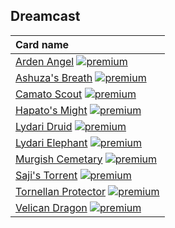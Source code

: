 ## Dreamcast

| Card name |
| :-------- |
| [Arden Angel](https://github.com/mtgenius/uncube/raw/main/cards/dreamcast/arden-angel.png) [![premium](https://user-images.githubusercontent.com/343837/83360751-a631d080-a338-11ea-80c6-110971103bf4.png)](https://github.com/mtgenius/uncube) |
| [Ashuza's Breath](https://github.com/mtgenius/uncube/raw/main/cards/dreamcast/ashuzas-breath.png) [![premium](https://user-images.githubusercontent.com/343837/83360751-a631d080-a338-11ea-80c6-110971103bf4.png)](https://github.com/mtgenius/uncube) |
| [Camato Scout](https://github.com/mtgenius/uncube/raw/main/cards/dreamcast/camato-scout.png) [![premium](https://user-images.githubusercontent.com/343837/83360751-a631d080-a338-11ea-80c6-110971103bf4.png)](https://github.com/mtgenius/uncube) |
| [Hapato's Might](https://github.com/mtgenius/uncube/raw/main/cards/dreamcast/hapatos-might.png) [![premium](https://user-images.githubusercontent.com/343837/83360751-a631d080-a338-11ea-80c6-110971103bf4.png)](https://github.com/mtgenius/uncube) |
| [Lydari Druid](https://github.com/mtgenius/uncube/raw/main/cards/dreamcast/lydari-druid.png) [![premium](https://user-images.githubusercontent.com/343837/83360751-a631d080-a338-11ea-80c6-110971103bf4.png)](https://github.com/mtgenius/uncube) |
| [Lydari Elephant](https://github.com/mtgenius/uncube/raw/main/cards/dreamcast/lydari-elephant.png) [![premium](https://user-images.githubusercontent.com/343837/83360751-a631d080-a338-11ea-80c6-110971103bf4.png)](https://github.com/mtgenius/uncube) |
| [Murgish Cemetary](https://github.com/mtgenius/uncube/raw/main/cards/dreamcast/murgish-cemetary.png) [![premium](https://user-images.githubusercontent.com/343837/83360751-a631d080-a338-11ea-80c6-110971103bf4.png)](https://github.com/mtgenius/uncube) |
| [Saji's Torrent](https://github.com/mtgenius/uncube/raw/main/cards/dreamcast/sajis-torrent.png) [![premium](https://user-images.githubusercontent.com/343837/83360751-a631d080-a338-11ea-80c6-110971103bf4.png)](https://github.com/mtgenius/uncube) |
| [Tornellan Protector](https://github.com/mtgenius/uncube/raw/main/cards/dreamcast/tornellan-protector.png) [![premium](https://user-images.githubusercontent.com/343837/83360751-a631d080-a338-11ea-80c6-110971103bf4.png)](https://github.com/mtgenius/uncube) |
| [Velican Dragon](https://github.com/mtgenius/uncube/raw/main/cards/dreamcast/velican-dragon.png) [![premium](https://user-images.githubusercontent.com/343837/83360751-a631d080-a338-11ea-80c6-110971103bf4.png)](https://github.com/mtgenius/uncube) |
